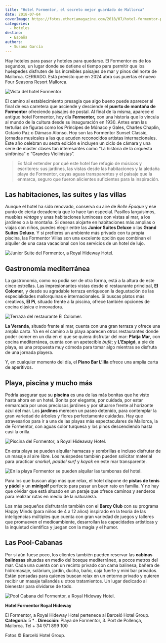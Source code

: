 ```yaml
---
title: "Hotel Formentor, el secreto mejor guardado de Mallorca"
date: 2018-07-04
coverImage: https://fotos.etheriamagazine.com/2018/07/hotel-formentor-paisaje-e1558348682480.jpg
categories: 
  - hoteles
destino: 
  - España
authors: 
  - Susana García
---
```


Hay hoteles para pasar y hoteles para quedarse. El Formentor es de los segundos, un 
lugar donde se detiene el tiempo para permitir que los huéspedes disfruten de los 
increíbles paisajes de mar y pinos del norte de Mallorca. CERRADO. Está previsto que en 
2024 abra sus puertas el nuevo Four Seasons Resort Mallorca. 

![Vista del hotel Formentor](https://fotos.etheriamagazine.com/2018/07/hotel-formentor-paisaje-e1558348682480.jpg "Vista del hotel Formentor.")

El camino al establecimiento presagia que algo bueno puede aparecer al final de esa 
carretera que asciende y desciende el **puerto de montaña de Formentor** ofreciendo 
paisajes de postal. Al final de la misma, aparece el antiguo hotel Formentor, hoy día 
**Formentor,** con una historia que lo vincula al mundo de la cultura desde su 
inauguración en 1930. Antes eran las tertulias de figuras como los Príncipes de Mónaco y 
Gales, Charles Chaplin, Octavio Paz o Dámaso Alonso. Hoy son las Formentor Sunset 
Classic, jornadas musicales a las que acuden reconocidos artistas internacionales. Este 
año celebran su sexta edición e incluyen un ciclo de cámara y una serie de máster clases 
tan interesantes como “La historia de la orquesta sinfónica” o “Grandes Violinistas”. 

> Es fácil entender por qué este hotel fue refugio de músicos y escritores: sus jardines, 
> las vistas desde las habitaciones y la aledaña playa de Formentor, cuyas aguas 
> transparentes y el paisaje que la enmarca, seguro que fueron alicientes suficientes para 
> la inspiración. 

## Las habitaciones, las suites y las villas

Aunque el hotel ha sido renovado, conserva su aire de _Belle Époque_ y ese punto de 
cierta decadencia que lo hace tan especial. Pasillos larguísimos, muebles _vintage_ y 
unas habitaciones luminosas con vistas al mar, a los jardines o a la montaña. Si deseas 
alojarte en habitaciones más amplias o viajas con niños, puedes elegir entre las 
**Junior Suites Deluxe** o las **Grand Suites Deluxe**. Y si prefieres un ambiente más 
privado con tu propia piscina, las Formentor Villas son una excelente opción que 
combinan el alquiler de una casa vacacional con los servicios de un hotel de lujo. 

![Junior Suite del Formentor, a Royal Hideway Hotel.](https://fotos.etheriamagazine.com/2018/07/hotel-formentor-habitacion-e1558348761164.jpg "Junior Suite del Formentor, a Royal Hideway Hotel.")

## Gastronomía mediterránea

La gastronomía, como no podía ser de otra forma, está a la altura de este cinco 
estrellas. Las impresionantes vistas desde el restaurante principal, **El Colomer**, y 
desde su agradable terraza enriquecen la degustación de las especialidades mallorquinas 
e internacionales. Si buscas platos más creativos, **El Pi**, situado frente a la 
piscina, ofrece también opciones de cocina clásica e innovadora. 

![Terraza del restaurante El Colomer.](https://fotos.etheriamagazine.com/2018/07/hotel-formentor-restaurante-e1558348782779.jpg "Terraza del restaurante El Colomer.")

**La Veranda**, situado frente al mar, cuenta con una gran terraza y ofrece una amplia 
carta. Ya en el camino a la playa aparecen otros restaurantes donde poder comer en un 
día en el que se quiera disfrutar del mar: **Platja Mar**, con cocina mediterránea, 
cuenta con un apetecible _bufé_; y **L’Espigó**, a pie de playa, es una propuesta muy 
cómoda para tomar algo mientras se disfruta de una jornada playera. 

Y, en cualquier momento del día, el **Piano Bar L’Illa** ofrece una amplia carta de 
aperitivos. 

## Playa, piscina y mucho más

Podría asegurar que su **piscina** es una de las más bonitas que he visto hasta ahora en 
un hotel. Bonita por elegante, por cuidada, por estar enmarcada por unos preciosos 
jardines y por situarse frente al horizonte azul del mar. Los **jardines** merecen un 
paseo detenido, para contemplar la gran variedad de árboles y flores perfectamente 
cuidadas. Hay que atravesarlos para ir a una de las playas más espectaculares de 
Mallorca, la de Formentor, con aguas color turquesa y los pinos descendiendo hasta casi 
la orilla. 

![Piscina del Formentor, a Royal Hideaway Hotel.](https://fotos.etheriamagazine.com/2018/07/hotel-formentor-piscina-e1558348814592.jpg "Piscina del Formentor, a Royal Hideaway Hotel.")

En esta playa se pueden alquilar hamacas y sombrillas e incluso disfrutar de un masaje 
al aire libre. Los huéspedes también pueden solicitar material para practicar _snorkel_, 
_paddel surf_ y _kayak_ en este mar transparente. 

![En la playa Formentor se pueden alquilar las tumbonas del hotel.](https://fotos.etheriamagazine.com/2018/07/hotel-formentor-playa-e1558348834935.jpg "En la playa Formentor se pueden alquilar las tumbonas del hotel.")

Para los que buscan algo más que relax, el hotel dispone de **pistas de tenis y pádel** 
y un **minigolf** perfecto para pasar un buen rato en familia. Y no hay que olvidar que 
está situado en un paraje que ofrece caminos y senderos para realizar rutas en medio de 
la naturaleza. 

Los más pequeños disfrutarán también con el **Barcy Club** con su programa Happy Minds 
(para niños de 4 a 12 años) inspirado en la teoría de las inteligencias múltiples que 
cuenta con gran variedad de juegos y talleres que promueven el medioambiente, 
desarrollan las capacidades artísticas y la inquietud científica y juegan con la magia y 
el humor. 

## Las Pool-Cabanas

Por si aún fuese poco, los clientes también pueden reservar las **cabinas balinesas** 
situadas en medio del bosque mediterráneo, a pocos metros del mar. Cada una cuenta con 
un recinto privado con cama balinesa, bañera de hidromasaje, solárium, jardín, ducha, 
baño, caja fuerte y mini bar privados. Están pensadas para quienes buscan relax en un 
entorno privado y quieren recibir un masaje tailandés u otros tratamientos. Un lugar 
dedicado al bienestar para olvidarse de todo. 

![Pool Cabana del Formentor, a Royal Hideway Hotel.](https://fotos.etheriamagazine.com/2018/07/hotel-formentor-pool-cabanas-e1558348869153.jpg "Pool Cabana del Formentor, a Royal Hideway Hotel.")

**Hotel Formentor Royal Hideway** 

El Formentor, a Royal Hideway Hotel pertenece al Barceló Hotel Group. **Categoría**: 5 
\* . **Dirección**: Playa de Formentor, 3. Port de Pollença, Mallorca. Tel + 34 971 899 
100 

Fotos © Barceló Hotel Group.
